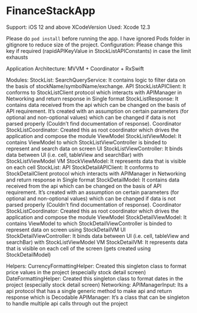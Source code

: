 # FinanceStackApp
Support: iOS 12 and above
XCodeVersion Used: Xcode 12.3

Please do `pod install` before running the app. I have ignored Pods folder in gitignore to reduce size of the project.
Configuration: Please change this key if required (rapidAPIKeyValue in StockListAPIConstants) in case the limit exhausts

Application Architecture: MVVM + Coordinator + RxSwift

Modules:
    StockList:
        SearchQueryService: It contains logic to filter data on the basis of stockName/symbolName/exchange.
        API
            StockListAPIClient: It conforms to StockListClient protocol which interacts with APIManager in Networking and return response in Single format
            StockListResponse: It contains data received from the api which can be changed on the basis of API requirement. It’s created with an assumption on certain parameters (for optional and non-optional values) which can be changed if data is not parsed properly (Couldn’t find documentation of response).
        Coordinator
            StockListCoordinator: Created this as root coordinator which drives the application and compose the module
        ViewModel
            StockListViewModel: It contains ViewModel to which StockListViewController is binded to represent and search data on screen
        UI
            StockListViewController: It binds data between UI (i.e. cell, tableView and searchBar) with StockListViewModel
        VM
            StockViewModel: It represents data that is visible on each cell
    StockList:
        API
            StockDetailAPIClient: It conforms to StockDetailClient protocol which interacts with APIManager in Networking and return response in Single format
            StockDetailModel: It contains data received from the api which can be changed on the basis of API requirement. It’s created with an assumption on certain parameters (for optional and non-optional values) which can be changed if data is not parsed properly (Couldn’t find documentation of response).
        Coordinator
            StockListCoordinator: Created this as root coordinator which drives the application and compose the module
        ViewModel
            StockDetailViewModel: It contains ViewModel to which StockDetailViewController is binded to represent  data on screen using StockDetailVM
        UI
            StockDetailViewController: It binds data between UI (i.e. cell, tableView and searchBar) with StockListViewModel
        VM
            StockDetailVM: It represents data that is visible on each cell of the screen (gets created using StockDetailModel)


Helpers:
        CurrencyFormattingHelper: Created this singleton class to format price values in the project (especially stock detail screen)
        DateFormattingHelper: Created this singleton class to format dates in the project (especially stock detail screen)
Networking:
        APIManagerInput: Its a api protocol that has a single generic method to make api and return response which is Decodable
        APIManager: It’s a class that can be singleton to handle multiple api calls through out the project

